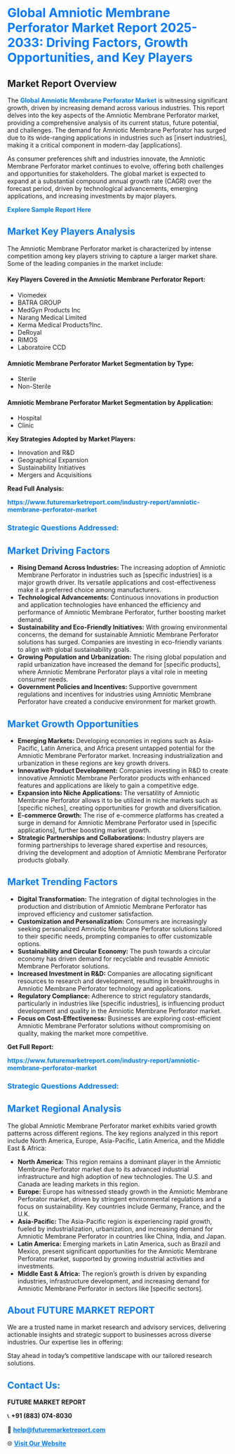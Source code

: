 <h1 style="color: #007BFF;">Global Amniotic Membrane Perforator Market Report 2025-2033: Driving Factors, Growth Opportunities, and Key Players</h1>

<section id="overview">
<h2>Market Report Overview</h2>
<p>The <a href="https://www.futuremarketreport.com/industry-report/amniotic-membrane-perforator-market" style="color: #007BFF; text-decoration: none;"><strong>Global Amniotic Membrane Perforator Market</strong></a> is witnessing significant growth, driven by increasing demand across various industries. This report delves into the key aspects of the Amniotic Membrane Perforator market, providing a comprehensive analysis of its current status, future potential, and challenges. The demand for Amniotic Membrane Perforator has surged due to its wide-ranging applications in industries such as [insert industries], making it a critical component in modern-day [applications].</p>
<p>As consumer preferences shift and industries innovate, the Amniotic Membrane Perforator market continues to evolve, offering both challenges and opportunities for stakeholders. The global market is expected to expand at a substantial compound annual growth rate (CAGR) over the forecast period, driven by technological advancements, emerging applications, and increasing investments by major players.</p>
</section>

<section id="overview">
<p><a href="https://www.futuremarketreport.com/request-sample/reportId=79492" style="color: #007BFF; text-decoration: none;"><strong>Explore Sample Report Here</strong></a></p>
</section>

<section id="key-players">
<h2 style="color: #007BFF;">Market Key Players Analysis</h2>
<p>The Amniotic Membrane Perforator market is characterized by intense competition among key players striving to capture a larger market share. Some of the leading companies in the market include:</p>
<h4>Key Players Covered in the Amniotic Membrane Perforator Report:</h4>
<ul><li>Viomedex</li><li>BATRA GROUP</li><li>MedGyn Products Inc</li><li>Narang Medical Limited</li><li>Kerma Medical Products?Inc.</li><li>DeRoyal</li><li>RIMOS</li><li>Laboratoire CCD</li></ul>
<h4>Amniotic Membrane Perforator Market Segmentation by Type:</h4>
<ul><li>Sterile</li><li>Non-Sterile</li></ul>

<h4>Amniotic Membrane Perforator Market Segmentation by Application:</h4>
<ul><li>Hospital</li><li>Clinic</li></ul>
<p><strong>Key Strategies Adopted by Market Players:</strong></p>
<ul>
<li>Innovation and R&D</li>
<li>Geographical Expansion</li>
<li>Sustainability Initiatives</li>
<li>Mergers and Acquisitions</li>
</ul>
</section>

<section>
<p><strong>Read Full Analysis: </strong></p><a href="https://www.futuremarketreport.com/industry-report/amniotic-membrane-perforator-market" style="color: #007BFF; text-decoration: none;"><strong>https://www.futuremarketreport.com/industry-report/amniotic-membrane-perforator-market</strong></a>
<h3 style="color: #007BFF;">Strategic Questions Addressed:</h3>
</section>

<section id="driving-factors">
<h2 style="color: #007BFF;">Market Driving Factors</h2>
<ul>
<li><strong>Rising Demand Across Industries:</strong> The increasing adoption of Amniotic Membrane Perforator in industries such as [specific industries] is a major growth driver. Its versatile applications and cost-effectiveness make it a preferred choice among manufacturers.</li>
<li><strong>Technological Advancements:</strong> Continuous innovations in production and application technologies have enhanced the efficiency and performance of Amniotic Membrane Perforator, further boosting market demand.</li>
<li><strong>Sustainability and Eco-Friendly Initiatives:</strong> With growing environmental concerns, the demand for sustainable Amniotic Membrane Perforator solutions has surged. Companies are investing in eco-friendly variants to align with global sustainability goals.</li>
<li><strong>Growing Population and Urbanization:</strong> The rising global population and rapid urbanization have increased the demand for [specific products], where Amniotic Membrane Perforator plays a vital role in meeting consumer needs.</li>
<li><strong>Government Policies and Incentives:</strong> Supportive government regulations and incentives for industries using Amniotic Membrane Perforator have created a conducive environment for market growth.</li>
</ul>
</section>

<section id="growth-opportunities">
<h2 style="color: #007BFF;">Market Growth Opportunities</h2>
<ul>
<li><strong>Emerging Markets:</strong> Developing economies in regions such as Asia-Pacific, Latin America, and Africa present untapped potential for the Amniotic Membrane Perforator market. Increasing industrialization and urbanization in these regions are key growth drivers.</li>
<li><strong>Innovative Product Development:</strong> Companies investing in R&D to create innovative Amniotic Membrane Perforator products with enhanced features and applications are likely to gain a competitive edge.</li>
<li><strong>Expansion into Niche Applications:</strong> The versatility of Amniotic Membrane Perforator allows it to be utilized in niche markets such as [specific niches], creating opportunities for growth and diversification.</li>
<li><strong>E-commerce Growth:</strong> The rise of e-commerce platforms has created a surge in demand for Amniotic Membrane Perforator used in [specific applications], further boosting market growth.</li>
<li><strong>Strategic Partnerships and Collaborations:</strong> Industry players are forming partnerships to leverage shared expertise and resources, driving the development and adoption of Amniotic Membrane Perforator products globally.</li>
</ul>
</section>

<section id="trending-factors">
<h2 style="color: #007BFF;">Market Trending Factors</h2>
<ul>
<li><strong>Digital Transformation:</strong> The integration of digital technologies in the production and distribution of Amniotic Membrane Perforator has improved efficiency and customer satisfaction.</li>
<li><strong>Customization and Personalization:</strong> Consumers are increasingly seeking personalized Amniotic Membrane Perforator solutions tailored to their specific needs, prompting companies to offer customizable options.</li>
<li><strong>Sustainability and Circular Economy:</strong> The push towards a circular economy has driven demand for recyclable and reusable Amniotic Membrane Perforator solutions.</li>
<li><strong>Increased Investment in R&D:</strong> Companies are allocating significant resources to research and development, resulting in breakthroughs in Amniotic Membrane Perforator technology and applications.</li>
<li><strong>Regulatory Compliance:</strong> Adherence to strict regulatory standards, particularly in industries like [specific industries], is influencing product development and quality in the Amniotic Membrane Perforator market.</li>
<li><strong>Focus on Cost-Effectiveness:</strong> Businesses are exploring cost-efficient Amniotic Membrane Perforator solutions without compromising on quality, making the market more competitive.</li>
</ul>
</section>

<section>
<p><strong>Get Full Report: </strong></p><a href="https://www.futuremarketreport.com/industry-report/amniotic-membrane-perforator-market" style="color: #007BFF; text-decoration: none;"><strong>https://www.futuremarketreport.com/industry-report/amniotic-membrane-perforator-market</strong></a>
<h3 style="color: #007BFF;">Strategic Questions Addressed:</h3>
</section>


<section id="regional-analysis">
<h2 style="color: #007BFF;">Market Regional Analysis</h2>
<p>The global Amniotic Membrane Perforator market exhibits varied growth patterns across different regions. The key regions analyzed in this report include North America, Europe, Asia-Pacific, Latin America, and the Middle East & Africa:</p>
<ul>
<li><strong>North America:</strong> This region remains a dominant player in the Amniotic Membrane Perforator market due to its advanced industrial infrastructure and high adoption of new technologies. The U.S. and Canada are leading markets in this region.</li>
<li><strong>Europe:</strong> Europe has witnessed steady growth in the Amniotic Membrane Perforator market, driven by stringent environmental regulations and a focus on sustainability. Key countries include Germany, France, and the U.K.</li>
<li><strong>Asia-Pacific:</strong> The Asia-Pacific region is experiencing rapid growth, fueled by industrialization, urbanization, and increasing demand for Amniotic Membrane Perforator in countries like China, India, and Japan.</li>
<li><strong>Latin America:</strong> Emerging markets in Latin America, such as Brazil and Mexico, present significant opportunities for the Amniotic Membrane Perforator market, supported by growing industrial activities and investments.</li>
<li><strong>Middle East & Africa:</strong> The region’s growth is driven by expanding industries, infrastructure development, and increasing demand for Amniotic Membrane Perforator in sectors like [specific sectors].</li>
</ul>
</section>

<footer>
<h2 style="color: #007BFF;">About FUTURE MARKET REPORT</h2>
<p>We are a trusted name in market research and advisory services, delivering actionable insights and strategic support to businesses across diverse industries. Our expertise lies in offering:</p>

<p>Stay ahead in today’s competitive landscape with our tailored research solutions.</p>

<h2 style="color: #007BFF;">Contact Us:</h2>
<p><strong>FUTURE MARKET REPORT</strong></p>
<p>📞 <strong>+91 (883) 074-8030</strong></p>
<p>📧 <strong><a href="mailto:help@futuremarketreport.com" style="color: #007BFF;">help@futuremarketreport.com</a></strong></p>
<p>🌐 <strong><a href="https://www.futuremarketreport.com/" style="color: #007BFF;">Visit Our Website</a></strong></p>
</footer>